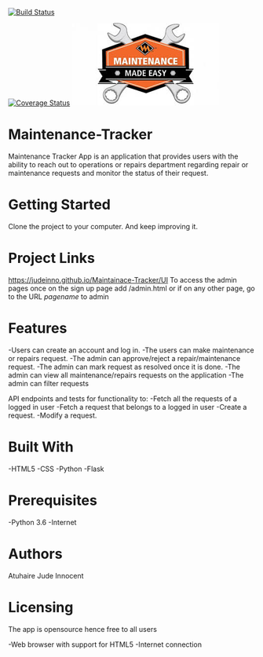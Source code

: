 [![Build Status](https://travis-ci.org/judeinno/Maintainace-Tracker.svg?branch=master)](https://travis-ci.org/judeinno/Maintainace-Tracker)

[![Coverage Status](https://coveralls.io/repos/github/judeinno/Maintainace-Tracker/badge.svg?branch=master)](https://coveralls.io/github/judeinno/Maintainace-Tracker?branch=master)
![app logo](./logo.jpg)
# Maintenance-Tracker

Maintenance Tracker App is an application that provides users with the ability to reach out to operations or repairs department regarding repair or maintenance requests and monitor the status of their request.

# Getting Started

Clone the project to your computer. And keep improving it.

# Project Links

https://judeinno.github.io/Maintainace-Tracker/UI 
To access the admin pages once on the sign up page add /admin.html or if on any other page, go to the URL *pagename* to admin


# Features
-Users can create an account and log in. 
-The users can make maintenance or repairs request.
 -The admin can approve/reject a repair/maintenance request. 
 -The admin can mark request as resolved once it is done. 
 -The admin can view all maintenance/repairs requests on the application 
 -The admin can filter requests



API endpoints and tests for functionality to:
-Fetch all the requests of a logged in user
-Fetch a request that belongs to a logged in user
-Create a request. 
-Modify a request.

# Built With
-HTML5 
-CSS
-Python
-Flask

# Prerequisites

-Python 3.6
-Internet

# Authors

Atuhaire Jude Innocent

# Licensing

The app is opensource hence free to all users

-Web browser with support for HTML5
-Internet connection


